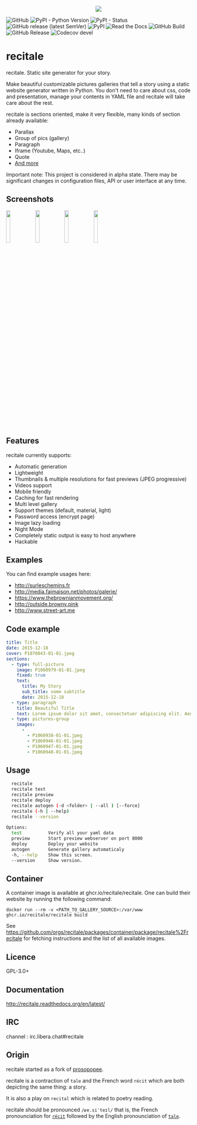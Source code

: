 <p align="center">
<img src="logo.png">
</p>

![GitHub](https://img.shields.io/github/license/recitale/recitale?color=brightgreen)
![PyPI - Python Version](https://img.shields.io/pypi/pyversions/recitale)
![PyPI - Status](https://img.shields.io/pypi/status/recitale)
![GitHub release (latest SemVer)](https://img.shields.io/github/v/release/recitale/recitale?sort=semver)
![PyPI](https://img.shields.io/pypi/v/recitale)
![Read the Docs](https://img.shields.io/readthedocs/recitale)
![GitHub Build](https://github.com/recitale/recitale/actions/workflows/devel.yml/badge.svg?branch=devel&event=push)
![GitHub Release](https://github.com/recitale/recitale/actions/workflows/release.yml/badge.svg)
![Codecov devel](https://img.shields.io/codecov/c/github/recitale/recitale/devel)

# recitale

recitale. Static site generator for your story.

Make beautiful customizable pictures galleries that tell a story using a static website generator written in Python. You don't need to care about css, code and presentation, manage your contents in YAML file and recitale will take care about the rest.

recitale is sections oriented, make it very flexible, many kinds of section already available:

* Parallax
* Group of pics (gallery)
* Paragraph
* Iframe (Youtube, Maps, etc..)
* Quote
* [And more](http://recitale.readthedocs.io/en/latest/sections.html)

Important note: This project is considered in alpha state. There may be significant changes in configuration files, API or user interface at any time.

## Screenshots

<img src="https://github.com/recitale/recitale/raw/devel/pics/2018-04-30-113447_872x817_scrot.png" width="15%"></img> <img src="https://github.com/recitale/recitale/raw/devel/pics/2018-04-30-114059_1128x908_scrot.png" width="15%"></img> <img src="https://github.com/recitale/recitale/raw/devel/pics/2018-04-30-113707_1195x788_scrot.png" width="15%"></img> <img src="https://github.com/recitale/recitale/raw/devel/pics/2018-04-30-113821_1128x847_scrot.png" width="15%"></img> 

## Features

recitale currently supports:

 * Automatic generation
 * Lightweight
 * Thumbnails & multiple resolutions for fast previews (JPEG progressive)
 * Videos support
 * Mobile friendly
 * Caching for fast rendering
 * Multi level gallery
 * Support themes (default, material, light)
 * Password access (encrypt page)
 * Image lazy loading
 * Night Mode
 * Completely static output is easy to host anywhere
 * Hackable
 
  ## Examples
 
You can find example usages here:

* http://surleschemins.fr
* http://media.faimaison.net/photos/galerie/
* https://www.thebrownianmovement.org/
* http://outside.browny.pink
* http://www.street-art.me
 
 ## Code example

```yaml
title: Title
date: 2015-12-18
cover: P1070043-01-01.jpeg
sections:
  - type: full-picture
    image: P1060979-01-01.jpeg
    fixed: true
    text:
      title: My Story
      sub_title: some subtitle
      date: 2015-12-18
  - type: paragraph
    title: Beautiful Title
    text: Lorem ipsum dolor sit amet, consectetuer adipiscing elit. Aenean commodo ligula eget dolor
  - type: pictures-group
    images:
      -
        - P1060938-01-01.jpeg
        - P1060946-01-01.jpeg
        - P1060947-01-01.jpeg
        - P1060948-01-01.jpeg
```
 
## Usage
```bash
  recitale
  recitale test
  recitale preview
  recitale deploy
  recitale autogen (-d <folder> | --all ) [--force]
  recitale (-h | --help)
  recitale --version
                                                                                
Options:                                                                        
  test          Verify all your yaml data                                       
  preview       Start preview webserver on port 8000                            
  deploy        Deploy your website                                             
  autogen       Generate gallery automaticaly                                   
  -h, --help    Show this screen.                                               
  --version     Show version.
```

## Container

A container image is available at ghcr.io/recitale/recitale. One can build their website by running the following command:

```
docker run --rm -v <PATH_TO_GALLERY_SOURCE>:/var/www ghcr.io/recitale/recitale build
```

See https://github.com/orgs/recitale/packages/container/package/recitale%2Frecitale for fetching instructions and the list of all available images.

## Licence 

GPL-3.0+

## Documentation

  http://recitale.readthedocs.org/en/latest/

## IRC 

channel : irc.libera.chat#recitale

## Origin

recitale started as a fork of [prosopopee](https://github.com/Psycojoker/prosopopee).

recitale is a contraction of `tale` and the French word `récit` which are both depicting the same thing: a story.

It is also a play on `recital` which is related to poetry reading.

recitale should be pronounced `/ʁe.siˈteɪl/` that is, the French pronounciation for [`récit`](https://en.wiktionary.org/wiki/r%C3%A9cit#Pronunciation) followed
by the English pronounciation of [`tale`](https://en.wiktionary.org/wiki/tale#Pronunciation).
